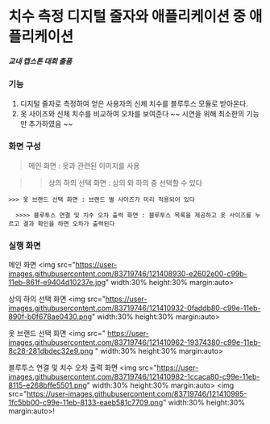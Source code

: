 
# 치수 측정 디지털 줄자와 애플리케이션 중 애플리케이션

##### 교내 캡스톤 대회 출품

### 기능

 1. 디지털 줄자로 측정하여 얻은 사용자의 신체 치수를 블루투스 모듈로 받아온다.
 2. 옷 사이즈와 신체 치수를 비교하여 오차를 보여준다
 ~~ 시연을 위해 최소한의 기능만 추가하였음 ~~

### 화면 구성

> 메인 화면 : 옷과 관련된 이미지를 사용

  >> 상의 하의 선택 화면 : 상의 와 하의 중 선택할 수 있다

    >>> 옷 브랜드 선택 화면 : 브랜드 별 사이즈가 미리 적용되어 있다

      >>>> 블루투스 연결 및 치수 오차 출력 화면 : 블루투스 목록을 제공하고 옷 사이즈를 누르고 결과 확인을 하면 오차가 출력된다 
 
  
### 실행 화면

메인 화면
<img src="https://user-images.githubusercontent.com/83719746/121408930-e2602e00-c99b-11eb-861f-e9404d10237e.jpg" width:30% height:30% margin:auto>

 상의 하의 선택 화면
 <img src="https://user-images.githubusercontent.com/83719746/121410932-0faddb80-c99e-11eb-890f-b0f678ae0430.png" width:30% height:30% margin:auto>


 옷 브랜드 선택 화면
<img src=" https://user-images.githubusercontent.com/83719746/121410962-19374380-c99e-11eb-8c28-281dbdec32e9.png " width:30% height:30% margin:auto>

 블루투스 연결 및 치수 오차 출력 화면
<img src="https://user-images.githubusercontent.com/83719746/121410982-1ccaca80-c99e-11eb-8115-e268bffe5501.png" width:30% height:30% margin:auto>
<img src="https://user-images.githubusercontent.com/83719746/121410995-1fc5bb00-c99e-11eb-8133-eaeb581c7709.png" width:30% height:30% margin:auto>!
